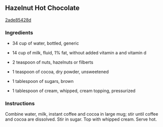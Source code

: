 ## Hazelnut Hot Chocolate

[2ade85428d](http://www.food.com/recipe/hazelnut-hot-chocolate-397999)

### Ingredients

 - 34 cup of water, bottled, generic

 - 14 cup of milk, fluid, 1% fat, without added vitamin a and vitamin d

 - 2 teaspoon of nuts, hazelnuts or filberts

 - 1 teaspoon of cocoa, dry powder, unsweetened

 - 1 tablespoon of sugars, brown

 - 1 tablespoon of cream, whipped, cream topping, pressurized

### Instructions

Combine water, milk, instant coffee and cocoa in large mug; stir until coffee and cocoa are dissolved. Stir in sugar. Top with whipped cream. Serve hot.